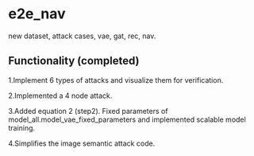 # e2e_nav
 new dataset, attack cases, vae, gat, rec, nav.

## Functionality (completed)
1.Implement 6 types of attacks and visualize them for verification.

2.Implemented a 4 node attack.

3.Added equation 2 (step2). Fixed parameters of model_all.model_vae_fixed_parameters and implemented scalable model training.

4.Simplifies the image semantic attack code.